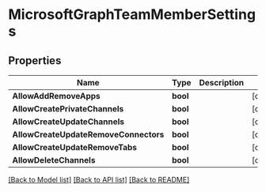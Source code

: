 # MicrosoftGraphTeamMemberSettings

## Properties

Name | Type | Description | Notes
------------ | ------------- | ------------- | -------------
**AllowAddRemoveApps** | **bool** |  | [optional] 
**AllowCreatePrivateChannels** | **bool** |  | [optional] 
**AllowCreateUpdateChannels** | **bool** |  | [optional] 
**AllowCreateUpdateRemoveConnectors** | **bool** |  | [optional] 
**AllowCreateUpdateRemoveTabs** | **bool** |  | [optional] 
**AllowDeleteChannels** | **bool** |  | [optional] 

[[Back to Model list]](../README.md#documentation-for-models) [[Back to API list]](../README.md#documentation-for-api-endpoints) [[Back to README]](../README.md)


